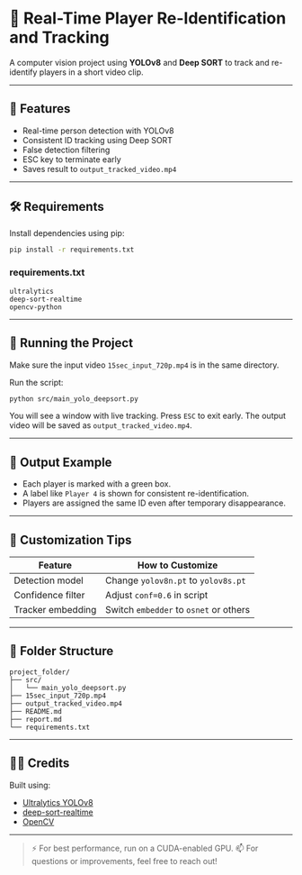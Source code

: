 # 📘 Real-Time Player Re-Identification and Tracking

A computer vision project using **YOLOv8** and **Deep SORT** to track and re-identify players in a short video clip.

---

## 🚀 Features

* Real-time person detection with YOLOv8
* Consistent ID tracking using Deep SORT
* False detection filtering
* ESC key to terminate early
* Saves result to `output_tracked_video.mp4`

---

## 🛠️ Requirements

Install dependencies using pip:

```bash
pip install -r requirements.txt
```

### requirements.txt

```
ultralytics
deep-sort-realtime
opencv-python
```

---

## 🎥 Running the Project

Make sure the input video `15sec_input_720p.mp4` is in the same directory.

Run the script:

```bash
python src/main_yolo_deepsort.py
```

You will see a window with live tracking. Press `ESC` to exit early.
The output video will be saved as `output_tracked_video.mp4`.

---

## 🧪 Output Example

* Each player is marked with a green box.
* A label like `Player 4` is shown for consistent re-identification.
* Players are assigned the same ID even after temporary disappearance.

---

## 🔄 Customization Tips

| Feature           | How to Customize                       |
| ----------------- | -------------------------------------- |
| Detection model   | Change `yolov8n.pt` to `yolov8s.pt`    |
| Confidence filter | Adjust `conf=0.6` in script            |
| Tracker embedding | Switch `embedder` to `osnet` or others |

---

## 📂 Folder Structure

```
project_folder/
├── src/
│   └── main_yolo_deepsort.py
├── 15sec_input_720p.mp4
├── output_tracked_video.mp4
├── README.md
├── report.md
└── requirements.txt
```

---

## 👨‍💻 Credits

Built using:

* [Ultralytics YOLOv8](https://github.com/ultralytics/ultralytics)
* [deep-sort-realtime](https://github.com/mikel-brostrom/Yolov5_DeepSort_Pytorch)
* [OpenCV](https://opencv.org/)

---

> ⚡ For best performance, run on a CUDA-enabled GPU.
> 📫 For questions or improvements, feel free to reach out!
